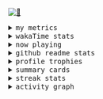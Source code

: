 [![🐙](https://hits.seeyoufarm.com/api/count/incr/badge.svg?url=https%3A%2F%2Fgithub.com%2Fktnkk%2Fhit-counter&count_bg=%23070707&title_bg=%23070707&icon=&icon_color=%23E7E7E7&title=visitors&edge_flat=true)](https://hits.seeyoufarm.com)

<details>
  <summary> <samp>my metrics</samp></summary>
  
  <br>
  
 ![🐳](https://github.com/kkhys/kkhys/blob/main/github-metrics.svg)
  
  ***
</details>

<details>
  <summary> <samp>wakaTime stats</samp></summary>
  
  <br>
  
<!--START_SECTION:waka-->
![Code Time](http://img.shields.io/badge/Code%20Time-5%2C680%20hrs-blue)

**🐱 My GitHub Data** 

> 📦 5.3 MB Used in GitHub's Storage 
 > 
> 🏆 324 Contributions in the Year 2025
 > 
> 💼 Opted to Hire
 > 
> 📜 9 Public Repositories 
 > 
> 🔑 23 Private Repositories 
 > 
**I'm a Night 🦉** 

```text
🌞 Morning                10035 commits       ███████░░░░░░░░░░░░░░░░░░   28.20 % 
🌆 Daytime                7589 commits        █████░░░░░░░░░░░░░░░░░░░░   21.33 % 
🌃 Evening                15292 commits       ███████████░░░░░░░░░░░░░░   42.98 % 
🌙 Night                  2664 commits        ██░░░░░░░░░░░░░░░░░░░░░░░   07.49 % 
```
📅 **I'm Most Productive on Sunday** 

```text
Monday                   4164 commits        ███░░░░░░░░░░░░░░░░░░░░░░   11.70 % 
Tuesday                  4741 commits        ███░░░░░░░░░░░░░░░░░░░░░░   13.32 % 
Wednesday                4745 commits        ███░░░░░░░░░░░░░░░░░░░░░░   13.34 % 
Thursday                 5031 commits        ████░░░░░░░░░░░░░░░░░░░░░   14.14 % 
Friday                   5036 commits        ████░░░░░░░░░░░░░░░░░░░░░   14.15 % 
Saturday                 5442 commits        ████░░░░░░░░░░░░░░░░░░░░░   15.30 % 
Sunday                   6421 commits        █████░░░░░░░░░░░░░░░░░░░░   18.05 % 
```


📊 **This Week I Spent My Time On** 

```text
🕑︎ Time Zone: Asia/Tokyo

💬 Programming Languages: 
Other                    23 hrs 15 mins      ████████████░░░░░░░░░░░░░   49.44 % 
TypeScript               11 hrs 9 mins       ██████░░░░░░░░░░░░░░░░░░░   23.73 % 
Java                     6 hrs 29 mins       ███░░░░░░░░░░░░░░░░░░░░░░   13.80 % 
SQL                      1 hr 25 mins        █░░░░░░░░░░░░░░░░░░░░░░░░   03.02 % 
MDX                      56 mins             ░░░░░░░░░░░░░░░░░░░░░░░░░   02.00 % 

🔥 Editors: 
Chrome                   27 hrs 12 mins      ██████████████░░░░░░░░░░░   57.83 % 
IntelliJ IDEA            16 hrs 45 mins      █████████░░░░░░░░░░░░░░░░   35.63 % 
WebStorm                 2 hrs 43 mins       █░░░░░░░░░░░░░░░░░░░░░░░░   05.79 % 
DataGrip                 21 mins             ░░░░░░░░░░░░░░░░░░░░░░░░░   00.75 % 

💻 Operating System: 
Mac                      47 hrs 2 mins       █████████████████████████   100.00 % 
```


 Last Updated on 2025/01/27 18:53:34 UTC
<!--END_SECTION:waka-->
  
  ***
</details>


<details>
  <summary> <samp>now playing</samp></summary>
  
  <br>
 
 [![🐟](https://spotify-github-profile.vercel.app/api/view?uid=31ryofms4dnv7mrohhepo4c4zgqu&cover_image=true&theme=default&show_offline=false&background_color=121212&bar_color=53b14f&bar_color_cover=false)](https://open.spotify.com/user/31ryofms4dnv7mrohhepo4c4zgqu)
  
  ***
</details>

<details>
  <summary> <samp>github readme stats</samp></summary>
  
  <br>
  
 <p align="left"> 
  <img alt="🐠" src="https://github-readme-stats.vercel.app/api?username=kkhys&count_private=true&show_icons=true&theme=dark&include_all_commits=true" />
  <img alt="🐟" src="https://github-readme-stats.vercel.app/api/top-langs/?username=kkhys&layout=compact&theme=dark&langs_count=10&hide=HTML,CSS,SCSS" />
</p>
  
  ***
</details>

<details>
  <summary> <samp>profile trophies</samp></summary>
  
  <br>
  
  [![🐬](https://github-profile-trophy.vercel.app/?username=kkhys&rank=SECRET,SSS,SS,S,AAA,AA,A&theme=darkhub&row=1&margin-w=10&no-bg=true)](https://github.com/ryo-ma/github-profile-trophy)
  
  ***
</details>

<details>
  <summary> <samp>summary cards</samp></summary>
  
  <br>
  
  ![🐋](https://github-profile-summary-cards.vercel.app/api/cards/profile-details?username=kkhys&theme=github_dark)
  ![🦑](https://github-profile-summary-cards.vercel.app/api/cards/repos-per-language?username=kkhys&theme=github_dark)
  ![🦭](https://github-profile-summary-cards.vercel.app/api/cards/most-commit-language?username=kkhys&theme=github_dark)
  ![🦀](https://github-profile-summary-cards.vercel.app/api/cards/stats?username=kkhys&theme=github_dark)
  ![🦈](https://github-profile-summary-cards.vercel.app/api/cards/productive-time?username=kkhys&theme=github_dark)
  
  ***
</details>

<details>
  <summary> <samp>streak stats</samp></summary>
  
  <br>
  
  [![🐠](http://github-readme-streak-stats.herokuapp.com?user=kkhys&theme=dark)](https://git.io/streak-stats)
  
  ***
</details>

<details>
  <summary> <samp>activity graph</samp></summary>
  
  <br>
  
  [![🐡](https://github-readme-activity-graph.vercel.app/graph?username=kkhys&theme=xcode)](https://github.com/ashutosh00710/github-readme-activity-graph)
  
  ***
</details>
